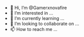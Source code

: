 - 👋 Hi, I’m @Gamerxnovafire
- 👀 I’m interested in ...
- 🌱 I’m currently learning ...
- 💞️ I’m looking to collaborate on ...
- 📫 How to reach me ...

<!---
Gamerxnovafire/Gamerxnovafire is a ✨ special ✨ repository because its `README.md` (this file) appears on your GitHub profile.
You can click the Preview link to take a look at your changes.
--->
